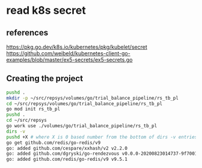 # read k8s secret

## references

<https://pkg.go.dev/k8s.io/kubernetes/pkg/kubelet/secret>
<https://github.com/weibeld/kubernetes-client-go-examples/blob/master/ex5-secrets/ex5-secrets.go>

## Creating the project

```bash
pushd .
mkdir -p ~/src/repsys/volumes/go/trial_balance_pipeline/rs_tb_pl
cd ~/src/repsys/volumes/go/trial_balance_pipeline/rs_tb_pl
go mod init rs_tb_pl
pushd .
cd ~/src/repsys
go work use ./volumes/go/trial_balance_pipeline/rs_tb_pl
dirs -v
pushd +X # where X is 0 based number from the bottom of dirs -v entries
go get github.com/redis/go-redis/v9
go: added github.com/cespare/xxhash/v2 v2.2.0
go: added github.com/dgryski/go-rendezvous v0.0.0-20200823014737-9f7001d12a5f
go: added github.com/redis/go-redis/v9 v9.5.1

```
